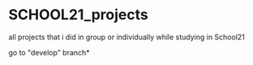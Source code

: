 # SCHOOL21_projects
all projects that i did in group or individually while studying in School21

go to "develop" branch*
